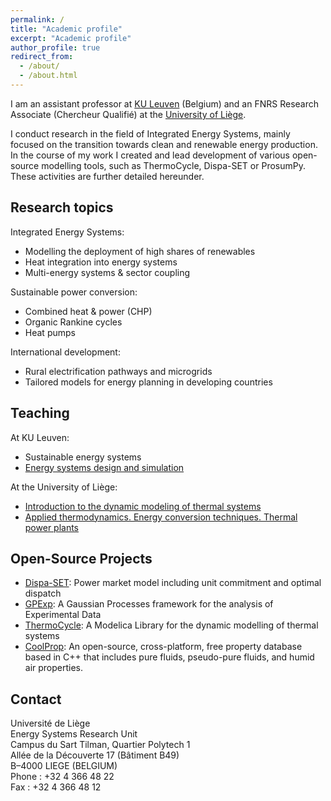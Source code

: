 ```yaml
---
permalink: /
title: "Academic profile"
excerpt: "Academic profile"
author_profile: true
redirect_from: 
  - /about/
  - /about.html
---
```


I am an assistant professor at [KU Leuven](https://www.kuleuven.be) (Belgium) and an FNRS Research Associate (Chercheur Qualifié) at the [University of Liège](http://www.uliege.be). 

I conduct research in the field of Integrated Energy Systems, mainly focused on the transition towards clean and renewable energy production. In the course of my work I created and lead development of various open-source modelling tools, such as ThermoCycle, Dispa-SET or ProsumPy. These activities are further detailed hereunder.


Research topics
------
Integrated Energy Systems:
* Modelling the deployment of high shares of renewables
* Heat integration into energy systems
* Multi-energy systems & sector coupling

Sustainable power conversion:
* Combined heat & power (CHP)
* Organic Rankine cycles
* Heat pumps

International development:
* Rural electrification pathways and microgrids
* Tailored models for energy planning in developing countries


Teaching
------
At KU Leuven:
* Sustainable energy systems
* [Energy systems design and simulation](https://onderwijsaanbod.kuleuven.be/syllabi/n/ZA0042N.htm#activetab=doelstellingen_idp13939632)

At the University of Liège:
* [Introduction to the dynamic modeling of thermal systems](https://www.programmes.uliege.be/archives/20132014/cocoon/en/cours/MECA0514-1.html)
* [Applied thermodynamics. Energy conversion techniques. Thermal power plants](https://www.programmes.uliege.be/archives/20162017/cocoon/en/cours/MECA0459-1.html)


Open-Source Projects
------
* [Dispa-SET](http://www.dispaset.eu/): Power market model including unit commitment and optimal dispatch
* [GPExp](https://github.com/squoilin/GPExp): A Gaussian Processes framework for the analysis of Experimental Data
* [ThermoCycle](http://www.thermocycle.net/): A Modelica Library for the dynamic modelling of thermal systems
* [CoolProp](http://coolprop.sourceforge.net/index.html): An open-source, cross-platform, free property database based in C++ that includes pure fluids, pseudo-pure fluids, and humid air properties.


Contact
-----

Université de Liège  
Energy Systems Research Unit  
Campus du Sart Tilman, Quartier Polytech 1  
Allée de la Découverte 17 (Bâtiment B49)  
B–4000 LIEGE (BELGIUM)  
Phone  : +32 4 366 48 22  
Fax    : +32 4 366 48 12  

